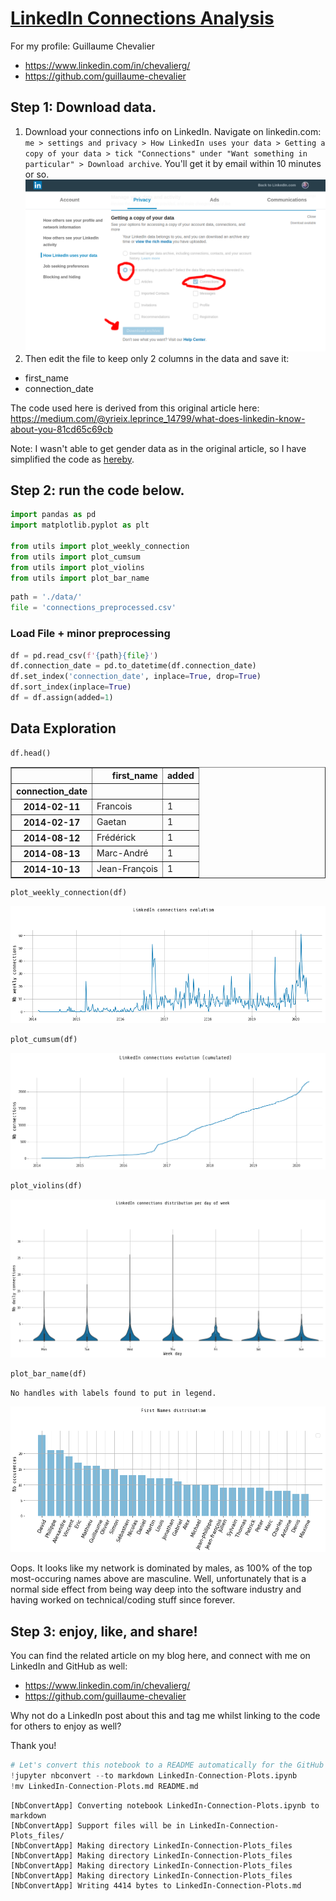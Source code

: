 
# [LinkedIn Connections Analysis](https://github.com/guillaume-chevalier/LinkedIn-Connections-Analysis)

For my profile: Guillaume Chevalier
- https://www.linkedin.com/in/chevalierg/
- https://github.com/guillaume-chevalier

## Step 1: Download data.

1. Download your connections info on LinkedIn. Navigate on linkedin.com: `me > settings and privacy > How LinkedIn uses your data > Getting a copy of your data > tick "Connections" under "Want something in particular" > Download archive`. You'll get it by email within 10 minutes or so. ![](images/data-export.png)
2. Then edit the file to keep only 2 columns in the data and save it:
  - first_name
  - connection_date

The code used here is derived from this original article here:
https://medium.com/@yrieix.leprince_14799/what-does-linkedin-know-about-you-81cd65c69cb

Note: I wasn't able to get gender data as in the original article, so I have simplified the code as [hereby](https://github.com/guillaume-chevalier/LinkedIn-Connections-Analysis). 

## Step 2: run the code below.


```python
import pandas as pd
import matplotlib.pyplot as plt

from utils import plot_weekly_connection
from utils import plot_cumsum
from utils import plot_violins
from utils import plot_bar_name
```


```python
path = './data/'
file = 'connections_preprocessed.csv'
```

### Load File + minor preprocessing


```python
df = pd.read_csv(f'{path}{file}')
df.connection_date = pd.to_datetime(df.connection_date)
df.set_index('connection_date', inplace=True, drop=True)
df.sort_index(inplace=True)
df = df.assign(added=1)
```

## Data Exploration


```python
df.head()
```




<div>
<style scoped>
    .dataframe tbody tr th:only-of-type {
        vertical-align: middle;
    }

    .dataframe tbody tr th {
        vertical-align: top;
    }

    .dataframe thead th {
        text-align: right;
    }
</style>
<table border="1" class="dataframe">
  <thead>
    <tr style="text-align: right;">
      <th></th>
      <th>first_name</th>
      <th>added</th>
    </tr>
    <tr>
      <th>connection_date</th>
      <th></th>
      <th></th>
    </tr>
  </thead>
  <tbody>
    <tr>
      <th>2014-02-11</th>
      <td>Francois</td>
      <td>1</td>
    </tr>
    <tr>
      <th>2014-02-17</th>
      <td>Gaetan</td>
      <td>1</td>
    </tr>
    <tr>
      <th>2014-08-12</th>
      <td>Frédérick</td>
      <td>1</td>
    </tr>
    <tr>
      <th>2014-08-13</th>
      <td>Marc-André</td>
      <td>1</td>
    </tr>
    <tr>
      <th>2014-10-13</th>
      <td>Jean-François</td>
      <td>1</td>
    </tr>
  </tbody>
</table>
</div>




```python
plot_weekly_connection(df)
```


![png](LinkedIn-Connection-Plots_files/LinkedIn-Connection-Plots_7_0.png)



```python
plot_cumsum(df)
```


![png](LinkedIn-Connection-Plots_files/LinkedIn-Connection-Plots_8_0.png)



```python
plot_violins(df)
```


![png](LinkedIn-Connection-Plots_files/LinkedIn-Connection-Plots_9_0.png)



```python
plot_bar_name(df)
```

    No handles with labels found to put in legend.



![png](LinkedIn-Connection-Plots_files/LinkedIn-Connection-Plots_10_1.png)


Oops. It looks like my network is dominated by males, as 100% of the top most-occuring names above are masculine. Well, unfortunately that is a normal side effect from being way deep into the software industry and having worked on technical/coding stuff since forever. 

## Step 3: enjoy, like, and share! 

You can find the related article on my blog here, and connect with me on LinkedIn and GitHub as well: 
- https://www.linkedin.com/in/chevalierg/
- https://github.com/guillaume-chevalier

Why not do a LinkedIn post about this and tag me whilst linking to the code for others to enjoy as well?

Thank you!



```python
# Let's convert this notebook to a README automatically for the GitHub project's title page:
!jupyter nbconvert --to markdown LinkedIn-Connection-Plots.ipynb
!mv LinkedIn-Connection-Plots.md README.md
```

    [NbConvertApp] Converting notebook LinkedIn-Connection-Plots.ipynb to markdown
    [NbConvertApp] Support files will be in LinkedIn-Connection-Plots_files/
    [NbConvertApp] Making directory LinkedIn-Connection-Plots_files
    [NbConvertApp] Making directory LinkedIn-Connection-Plots_files
    [NbConvertApp] Making directory LinkedIn-Connection-Plots_files
    [NbConvertApp] Making directory LinkedIn-Connection-Plots_files
    [NbConvertApp] Writing 4414 bytes to LinkedIn-Connection-Plots.md


